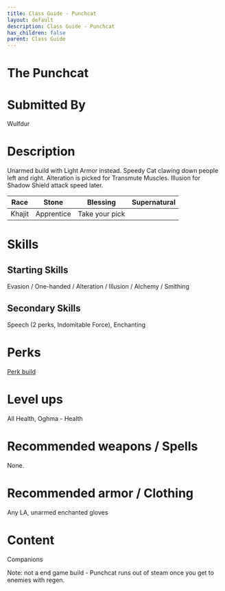 ```yaml
---
title: Class Guide - Punchcat
layout: default
description: Class Guide - Punchcat
has_children: false
parent: Class Guide
---
```


# The Punchcat

# Submitted By

Wulfdur

# Description

Unarmed build with Light Armor instead. Speedy Cat clawing down people left and right. Alteration is picked for Transmute Muscles. Illusion for Shadow Shield attack speed later.

Race | Stone | Blessing | Supernatural
|--|--|--|--|
Khajit | Apprentice | Take your pick

# Skills

## Starting Skills

Evasion / One-handed / Alteration / Illusion /  Alchemy / Smithing 

## Secondary Skills

Speech (2 perks, Indomitable Force), Enchanting

# Perks

[Perk build](https://banananaut.github.io/NannerPlanner/?p=1&b=AgEAAAEkIwAAS0sFBQVLSwVQCgoKCgVLFDIFAAUBDernjwAAAAAAAAxHAAD6IAADAAAAAABnAAAFAAAA)

# Level ups

All Health, Oghma - Health

# Recommended weapons / Spells

None. 

# Recommended armor / Clothing

Any LA, unarmed enchanted gloves

# Content 

Companions

Note: not a end game build - Punchcat runs out of steam once you get to enemies with regen.
